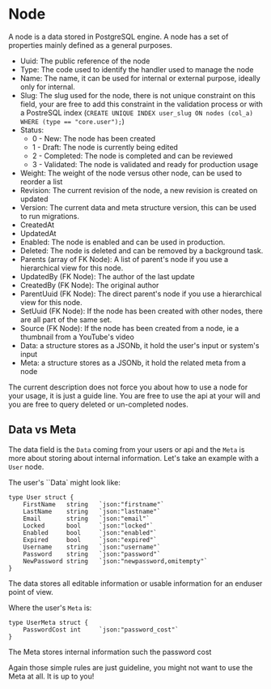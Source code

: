 Node
====

A node is a data stored in PostgreSQL engine. A node has a set of properties mainly defined as a general purposes.

 - Uuid: The public reference of the node
 - Type: The code used to identify the handler used to manage the node
 - Name: The name, it can be used for internal or external purpose, ideally only for internal.
 - Slug: The slug used for the node, there is not unique constraint on this field, your are free to add this constraint in the validation process or with a PostreSQL index (``CREATE UNIQUE INDEX user_slug ON nodes (col_a) WHERE (type == "core.user");``)
 - Status:
    - 0 - New: The node has been created
    - 1 - Draft: The node is currently being edited
    - 2 - Completed: The node is completed and can be reviewed
    - 3 - Validated: The node is validated and ready for production usage
 - Weight: The weight of the node versus other node, can be used to reorder a list
 - Revision: The current revision of the node, a new revision is created on updated
 - Version: The current data and meta structure version, this can be used to run migrations.
 - CreatedAt
 - UpdatedAt
 - Enabled: The node is enabled and can be used in production.
 - Deleted: The node is deleted and can be removed by a background task.
 - Parents (array of FK Node): A list of parent's node if you use a hierarchical view for this node.
 - UpdatedBy (FK Node): The author of the last update
 - CreatedBy (FK Node): The original author
 - ParentUuid (FK Node): The direct parent's node if you use a hierarchical view for this node.
 - SetUuid (FK Node): If the node has been created with other nodes, there are all part of the same set.
 - Source (FK Node): If the node has been created from a node, ie a thumbnail from a YouTube's video
 - Data: a structure stores as a JSONb, it hold the user's input or system's input
 - Meta: a structure stores as a JSONb, it hold the related meta from a node


The current description does not force you about how to use a node for your usage, it is just a guide line. You are free to use the api at your will and you are free to query deleted or un-completed nodes.

Data vs Meta
------------

The data field is the ``Data`` coming from your users or api and the ``Meta`` is more about storing about internal information. Let's take an example with a ``User`` node.

The user's ``Data` might look like:

    type User struct {
        FirstName   string   `json:"firstname"`
        LastName    string   `json:"lastname"`
        Email       string   `json:"email"`
        Locked      bool     `json:"locked"`
        Enabled     bool     `json:"enabled"`
        Expired     bool     `json:"expired"`
        Username    string   `json:"username"`
        Password    string   `json:"password"`
        NewPassword string   `json:"newpassword,omitempty"`
    }

The data stores all editable information or usable information for an enduser point of view.

Where the user's ``Meta`` is:

    type UserMeta struct {
        PasswordCost int     `json:"password_cost"`
    }

The Meta stores internal information such the password cost

Again those simple rules are just guideline, you might not want to use the Meta at all. It is up to you!